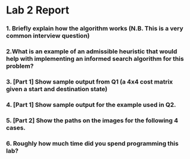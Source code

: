 # Lab 2 Report #

### 1. Briefly explain how the algorithm works (N.B. This is a very common interview question) ###

### 2.What is an example of an admissible heuristic that would help with implementing an informed search algorithm for this problem? ### 


### 3. [Part 1] Show sample output from Q1 (a 4x4 cost matrix given a start and destination state)  ###

### 4. [Part 1] Show sample output for the example used in Q2. ###

### 5. [Part 2] Show the paths on the images for the following 4 cases.  ###

### 6. Roughly how much time did you spend programming this lab? ###


